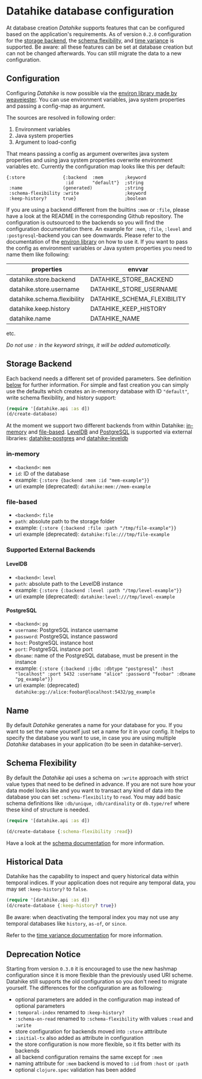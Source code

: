 # Datahike database configuration

At database creation _Datahike_ supports features that can be configured based on the application's requirements. As of version `0.2.0` configuration for the [storage backend](#storage-backend), the [schema flexibility](#schema-flexibility), and [time variance](#time-variance) is supported.  Be aware: all these features can be set at database creation but can not be changed afterwards. You can still migrate the data to a new configuration.

## Configuration

Configuring _Datahike_ is now possible via the [environ library made by weavejester](https://github.com/weavejester/environ). You can use environment variables, java system properties and passing a config-map as argument.

The sources are resolved in following order:
1. Environment variables
2. Java system properties
3. Argument to load-config

That means passing a config as argument overwrites java system properties and using java system properties overwrite environment variables etc. Currently the configuration map looks like this per default:

```
{:store 	         {:backend  :mem        ;keyword
                      :id       "default"}  ;string
 :name               (generated)            ;string
 :schema-flexibility :write    		        ;keyword
 :keep-history?      true}                  ;boolean
```

If you are using a backend different from the builtins `:mem` or `:file`, please have a look at the README in the corresponding Github repository. The configuration is outsourced to the backends so you will find the configuration documentation there. An example for `:mem`, `:file`, `:level` and `:postgresql`-backend you can see downwards. Please refer to the documentation of the [environ library](https://github.com/weavejester/environ) on how to use it. If you want to pass the config as environment variables or Java system properties you need to name them like following:

properties                  | envvar
----------------------------|--------------------------
datahike.store.backend      | DATAHIKE_STORE_BACKEND
datahike.store.username     | DATAHIKE_STORE_USERNAME
datahike.schema.flexibility | DATAHIKE_SCHEMA_FLEXIBILITY
datahike.keep.history       | DATAHIKE_KEEP_HISTORY
datahike.name               | DATAHIKE_NAME
etc.

*Do not use `:` in the keyword strings, it will be added automatically.*

## Storage Backend

Each backend needs a different set of provided parameters. See definition
[below](#storage-backend) for further information. For simple and fast creation
you can simply use the defaults which creates an in-memory database with ID `"default"`, write schema flexibility, and history support:

```clojure
(require '[datahike.api :as d])
(d/create-database)
```

At the moment we support two different backends from within Datahike: [in-memory](#in-memory) and [file-based](#file-based).
[LevelDB](#leveldb) and [PostgreSQL](#postgresql) is supported via external libraries: [datahike-postgres](https://github.com/replikativ/datahike-postgres/) and [datahike-leveldb](https://github.com/replikativ/datahike-leveldb)

### in-memory

- `<backend>`: `mem`
- `id`: ID of the database
- example: `{:store {backend :mem :id "mem-example"}}`
- uri example (deprecated): `datahike:mem://mem-example`

### file-based

- `<backend>`: `file`
- `path`: absolute path to the storage folder
- example: `{:store {:backend :file :path "/tmp/file-example"}}`
- uri example (deprecated): `datahike:file:///tmp/file-example`

### Supported External Backends

#### LevelDB

- `<backend>`: `level`
- `path`: absolute path to the LevelDB instance
- example: `{:store {:backend :level :path "/tmp/level-example"}}`
- uri example (deprecated): `datahike:level:///tmp/level-example`

#### PostgreSQL

- `<backend>`: `pg`
- `username`: PostgreSQL instance username
- `password`: PostgreSQL instance password
- `host`: PostgreSQL instance host
- `port`: PostgreSQL instance port
- `dbname`: name of the PostgreSQL database, must be present in the instance
- example: `{:store {:backend :jdbc :dbtype "postgresql" :host "localhost" :port 5432 :username "alice" :password "foobar" :dbname "pg_example"}}`
- uri example: (deprecated) `datahike:pg://alice:foobar@localhost:5432/pg_example`

## Name

By default _Datahike_ generates a name for your database for you. If you want to set
the name yourself just set a name for it in your config. It helps to specify the
database you want to use, in case you are using multiple _Datahike_ databases in
your application (to be seen in datahike-server).

## Schema Flexibility

By default the _Datahike_ api uses a schema on `:write` approach with strict value
types that need to be defined in advance. If you are not sure how your data
model looks like and you want to transact any kind of data into the database you
can set `:schema-flexibility` to `read`. You may add basic schema definitions like `:db/unique`,
`:db/cardinality` or `db.type/ref` where these kind of structure is needed.

```clojure
(require '[datahike.api :as d])

(d/create-database {:schema-flexibility :read})
```

Have a look at the [schema documentation](./schema.md) for more information.

## Historical Data

Datahike has the capability to inspect and query historical data within temporal
indices. If your application does not require any temporal data, you may
set `:keep-history?` to `false`.

```clojure
(require '[datahike.api :as d])
(d/create-database {:keep-history? true})
```

Be aware: when deactivating the temporal index you may not use any temporal databases like `history`, `as-of`, or
`since`.

Refer to the [time variance documentation](./time_variance.md) for more information.


## Deprecation Notice
Starting from version `0.3.0` it is encouraged to use the new hashmap configuration since it is more flexible than the previously used URI scheme. Datahike still supports the old configuration so you don't need to migrate yourself. The differences for the configuration are as following:

- optional parameters are added in the configuration map instead of optional parameters
- `:temporal-index` renamed to `:keep-history?`
- `:schema-on-read` renamed to `:schema-flexibility` with values `:read` and `:write`
- store configuration for backends moved into `:store` atttribute
- `:initial-tx` also added as attribute in configuration
- the store configuration is now more flexible, so it fits better with its backends
- all backend configuration remains the same except for `:mem`
- naming attribute for `:mem` backend is moved to `:id` from `:host` or `:path`
- optional `clojure.spec` validation has been added
